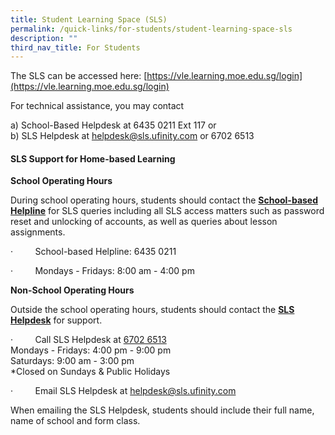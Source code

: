 ```yaml
---
title: Student Learning Space (SLS)
permalink: /quick-links/for-students/student-learning-space-sls
description: ""
third_nav_title: For Students
---
```

The SLS can be accessed here: [https://vle.learning.moe.edu.sg/login](https://vle.learning.moe.edu.sg/login)  
  
For technical assistance, you may contact  
  
a) School-Based Helpdesk at 6435 0211 Ext 117 or  
b) SLS Helpdesk at helpdesk@sls.ufinity.com or 6702 6513  
  
  

#### SLS Support for Home-based Learning


**School Operating Hours**  

During school operating hours, students should contact the **<u>School-based Helpline</u>** for SLS queries including all SLS access matters such as password reset and unlocking of accounts, as well as queries about lesson assignments.

·         School-based Helpline: 6435 0211

·         Mondays - Fridays: 8:00 am - 4:00 pm

  

**Non-School Operating Hours**

Outside the school operating hours, students should contact the **<u>SLS Helpdesk</u>** for support.

·         Call SLS Helpdesk at <u>6702 6513</u> <br>
 Mondays - Fridays: 4:00 pm - 9:00 pm <br>
Saturdays: 9:00 am - 3:00 pm <br>
\*Closed on Sundays & Public Holidays

·         Email SLS Helpdesk at [helpdesk@sls.ufinity.com](mailto:helpdesk@sls.ufinity.com)

When emailing the SLS Helpdesk, students should include their full name, name of school and form class.